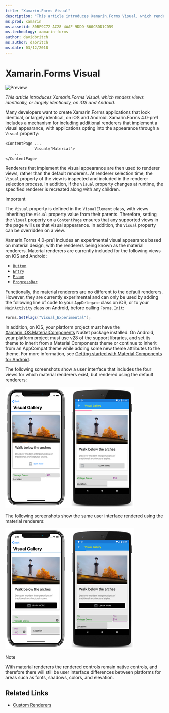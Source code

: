 ```yaml
---
title: "Xamarin.Forms Visual"
description: "This article introduces Xamarin.Forms Visual, which renders views identically, or largely identically, on iOS and Android."
ms.prod: xamarin
ms.assetid: 80BF9C72-AC28-4AAF-9DDD-B60CBDD1CD59
ms.technology: xamarin-forms
author: davidbritch
ms.author: dabritch
ms.date: 03/12/2018
---
```


# Xamarin.Forms Visual

![Preview](~/media/shared/preview.png)

_This article introduces Xamarin.Forms Visual, which renders views identically, or largely identically, on iOS and Android._

Many developers want to create Xamarin.Forms applications that look identical, or largely identical, on iOS and Android. Xamarin.Forms 4.0-pre1 includes a mechanism for including additional renderers that implement a visual appearance, with applications opting into the appearance through a `Visual` property:

```xaml
<ContentPage ...
             Visual="Material">
    ...
</ContentPage>    
```

Renderers that implement the visual appearance are then used to renderer views, rather than the default renderers. At renderer selection time, the `Visual` property of the view is inspected and included in the renderer selection process. In addition, if the `Visual` property changes at runtime, the specified renderer is recreated along with any children.

> [!IMPORTANT]
> The `Visual` property is defined in the `VisualElement` class, with views inheriting the `Visual` property value from their parents. Therefore, setting the `Visual` property on a `ContentPage` ensures that any supported views in the page will use that visual appearance. In addition, the `Visual` property can be overridden on a view.

Xamarin.Forms 4.0-pre1 includes an experimental visual appearance based on material design, with the renderers being known as the material renderers. Material renderers are currently included for the following views on iOS and Android:

- [`Button`](xref:Xamarin.Forms.Button)
- [`Entry`](xref:Xamarin.Forms.Entry)
- [`Frame`](xref:Xamarin.Forms.Frame)
- [`ProgressBar`](xref:Xamarin.Forms.ProgressBar)

Functionally, the material renderers are no different to the default renderers. However, they are currently experimental and can only be used by adding the following line of code to your `AppDelegate` class on iOS, or to your `MainActivity` class on Android, before calling `Forms.Init`:

```csharp
Forms.SetFlags("Visual_Experimental");
```

In addition, on iOS, your platform project must have the [Xamarin.iOS.MaterialComponents](https://www.nuget.org/packages/Xamarin.iOS.MaterialComponents/) NuGet package installed. On Android, your platform project must use v28 of the support libraries, and set its theme to inherit from a Material Components theme or continue to inherit from an AppCompat theme while adding some new theme attributes to the theme. For more information, see [Getting started with Material Components for Android](https://github.com/material-components/material-components-android/blob/master/docs/getting-started.md).

The following screenshots show a user interface that includes the four views for which material renderers exist, but rendered using the default renderers:

[![Default renderers](visual-images/default-renderers.png "Views using default renderers")](visual-images/default-renderers-large.png#lightbox)

The following screenshots show the same user interface rendered using the material renderers:

[![Material renderers](visual-images/material-renderers.png "Views using material renderers")](visual-images/material-renderers-large.png#lightbox)

> [!NOTE]
> With material renderers the rendered controls remain native controls, and therefore there will still be user interface differences between platforms for areas such as fonts, shadows, colors, and elevation.

## Related Links

- [Custom Renderers](~/xamarin-forms/app-fundamentals/custom-renderer/index.md)
